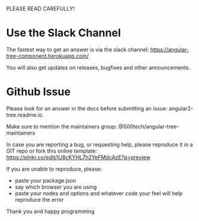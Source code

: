PLEASE READ CAREFULLY!

# Use the Slack Channel

The fastest way to get an answer is via the slack channel:
https://angular-tree-component.herokuapp.com/

You will also get updates on releases, bugfixes and other announcements.

# Github Issue

Please look for an answer in the docs before submitting an issue:
angular2-tree.readme.io.

Make sure to mention the maintainers group: @500tech/angular-tree-maintainers

In case you are reporting a bug, or requesting help, please reproduce it in a GIT repo or fork this online template:
https://plnkr.co/edit/IU8cKYHL7h2YeFMdcAzE?p=preview

If you are unable to reproduce, please:

- paste your package.json
- say which browser you are using
- paste your nodes and options and whatever code your feel will help reproduce the error

Thank you and happy programming
